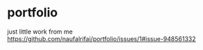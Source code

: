 # portfolio
just little work from me
https://github.com/naufalrifai/portfolio/issues/1#issue-948561332
